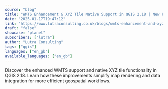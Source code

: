 ```yaml
---
source: "blog"
title: "WMTS Enhancement & XYZ Tile Native Support in QGIS 2.18 | New Features"
date: "2025-01-17T19:47:12"
link: "https://www.lutraconsulting.co.uk/blogs/wmts-enhancement-and-xyz-tile-native-support-in-qgis-2-18?utm_source=qgis"
draft: "false"
showcase: "planet"
subscribers: ["lutra"]
author: "Lutra Consulting"
tags: ["qgis"]
languages: ["en_gb"]
available_languages: ["en_gb"]
---
```


Discover the enhanced WMTS support and native XYZ tile functionality in QGIS 2.18. Learn how these improvements simplify map rendering and data integration for more efficient geospatial workflows.
